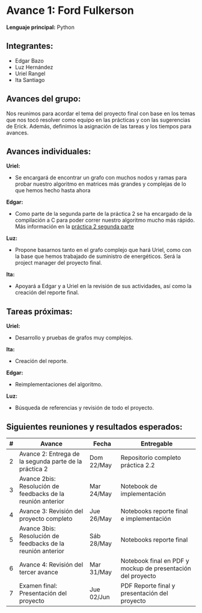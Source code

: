 # Avance 1:  Ford Fulkerson


**Lenguaje principal:**  Python


## Integrantes:
* Edgar Bazo
* Luz Hernández
* Uriel Rangel
* Ita Santiago

## Avances del grupo:

Nos reunimos para acordar el tema del proyecto final con base en los temas que nos tocó resolver como equipo en las prácticas y con las sugerencias de Erick. Además, definimos la asignación de las tareas y los tiempos para avances.


## Avances individuales:

**Uriel:**
* Se encargará de encontrar un grafo con muchos nodos y ramas para probar nuestro algoritmo en matrices más grandes y complejas de lo que hemos hecho hasta ahora

**Edgar:**
* Como parte de la segunda parte de la práctica 2 se ha encargado de la compilación a C para poder correr nuestro algoritmo mucho más rápido. Más información en la [práctica 2 segunda parte](https://github.com/optimizacion-2-2022-gh-classroom/practica-2-segunda-parte-EddOselotl) 

**Luz:**
* Propone basarnos tanto en el grafo complejo que hará Uriel, como con la base que hemos trabajado de suministro de energéticos. Será la project manager del proyecto final.
        
**Ita:**
* Apoyará a Edgar y a Uriel en la revisión de sus actividades, así como la creación del reporte final.
        
        
## Tareas próximas:

**Uriel:**
* Desarrollo y pruebas de grafos muy complejos.

**Ita:**
* Creación del reporte.

**Edgar:**
* Reimplementaciones del algoritmo.

**Luz:**
* Búsqueda de referencias y revisión de todo el proyecto.


## Siguientes reuniones y resultados esperados:

| # | Avance                                            | Fecha            | Entregable                                   |
|---|-------------------------------------------------------------|------------------|----------------------------------------------|
| 2 | Avance 2: Entrega de la segunda parte de la práctica 2              | Dom 22/May  | Repositorio completo práctica 2.2 |
| 3 | Avance 2bis: Resolución de feedbacks de la reunión anterior     | Mar 24/May   | Notebook de implementación     |
| 4 | Avance 3: Revisión del proyecto completo    | Jue 26/May    | Notebooks reporte final e implementación                |
| 5 | Avance 3bis: Resolución de feedbacks de la reunión anterior     | Sáb 28/May    | Notebooks reporte final     |
| 6 | Avance 4: Revisión del tercer avance     | Mar 31/May   | Notebook final en PDF y mockup de presentación del proyecto|
| 7 | Examen final:  Presentación del proyecto                    | Jue 02/Jun | PDF Reporte final y presentación del proyecto|
